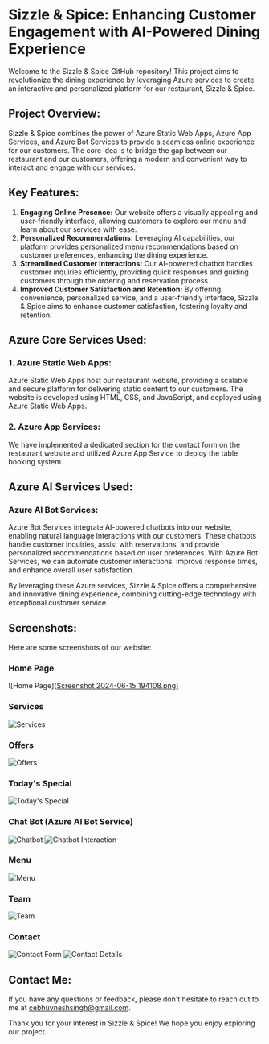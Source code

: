 # Sizzle & Spice: Enhancing Customer Engagement with AI-Powered Dining Experience

Welcome to the Sizzle & Spice GitHub repository! This project aims to revolutionize the dining experience by leveraging Azure services to create an interactive and personalized platform for our restaurant, Sizzle & Spice.

## Project Overview:
Sizzle & Spice combines the power of Azure Static Web Apps, Azure App Services, and Azure Bot Services to provide a seamless online experience for our customers. The core idea is to bridge the gap between our restaurant and our customers, offering a modern and convenient way to interact and engage with our services.

## Key Features:
1. **Engaging Online Presence:** Our website offers a visually appealing and user-friendly interface, allowing customers to explore our menu and learn about our services with ease.
2. **Personalized Recommendations:** Leveraging AI capabilities, our platform provides personalized menu recommendations based on customer preferences, enhancing the dining experience.
3. **Streamlined Customer Interactions:** Our AI-powered chatbot handles customer inquiries efficiently, providing quick responses and guiding customers through the ordering and reservation process.
4. **Improved Customer Satisfaction and Retention:** By offering convenience, personalized service, and a user-friendly interface, Sizzle & Spice aims to enhance customer satisfaction, fostering loyalty and retention.

## Azure Core Services Used:

### 1. Azure Static Web Apps:
Azure Static Web Apps host our restaurant website, providing a scalable and secure platform for delivering static content to our customers. The website is developed using HTML, CSS, and JavaScript, and deployed using Azure Static Web Apps.

### 2. Azure App Services:
We have implemented a dedicated section for the contact form on the restaurant website and utilized Azure App Service to deploy the table booking system.

## Azure AI Services Used:

### Azure AI Bot Services:
Azure Bot Services integrate AI-powered chatbots into our website, enabling natural language interactions with our customers. These chatbots handle customer inquiries, assist with reservations, and provide personalized recommendations based on user preferences. With Azure Bot Services, we can automate customer interactions, improve response times, and enhance overall user satisfaction.

By leveraging these Azure services, Sizzle & Spice offers a comprehensive and innovative dining experience, combining cutting-edge technology with exceptional customer service.

## Screenshots:
Here are some screenshots of our website:

### Home Page
![Home Page]([Screenshot 2024-06-15 194108.png)](https://github.com/bhuvnenger01/Aero.json/blob/bff5a3fb6398ef240ce8ee74fb3da3e89c36741d/Screenshot%202024-06-15%20194108.png)

### Services
![Services](![image](https://github.com/bhuvnenger01/azurefrtproject/assets/110763257/f44d881d-643d-4218-b3f3-67fac0bdcdbf)
)

### Offers
![Offers](![image](https://github.com/bhuvnenger01/azurefrtproject/assets/110763257/935e1aee-c304-4010-8429-c923e2ff64e0)
)

### Today's Special
![Today's Special](![image](https://github.com/bhuvnenger01/azurefrtproject/assets/110763257/31512735-29c6-45a8-b137-ade77cb1d811)
)

### Chat Bot (Azure AI Bot Service)
![Chatbot](https://github.com/eswar17v/FRT/assets/120295896/5732c2b0-1654-40d2-be4f-d91f7d670ec5) 
![Chatbot Interaction](https://github.com/eswar17v/FRT/assets/120295896/6a500b8a-6636-4273-8030-46c3bfc817f8)

### Menu
![Menu](![image](https://github.com/bhuvnenger01/azurefrtproject/assets/110763257/f2cade1e-ff16-47d2-ac12-2d56ac8739fe)
)

### Team
![Team](https://github.com/eswar17v/FRT/assets/120295896/7a16db00-306e-4ffe-bff0-72ddf287de91)

### Contact
![Contact Form](![image](https://github.com/bhuvnenger01/azurefrtproject/assets/110763257/366c8d80-6514-4907-9ad6-7aba6b10ece4)
)
![Contact Details](![image](https://github.com/bhuvnenger01/azurefrtproject/assets/110763257/ab264af9-60a9-419d-9e70-33cf65d064b0)
)


## Contact Me:
If you have any questions or feedback, please don't hesitate to reach out to me at [cebhuvneshsingh@gmail.com](mailto:cebhuvneshsingh@gmail.com).

Thank you for your interest in Sizzle & Spice! We hope you enjoy exploring our project.
